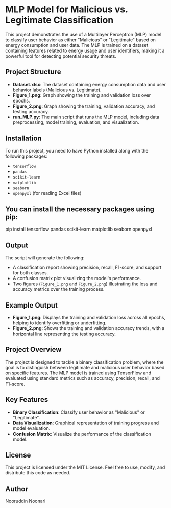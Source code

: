 # MLP Model for Malicious vs. Legitimate Classification

This project demonstrates the use of a Multilayer Perceptron (MLP) model to classify user behavior as either "Malicious" or "Legitimate" based on energy consumption and user data. The MLP is trained on a dataset containing features related to energy usage and user identifiers, making it a powerful tool for detecting potential security threats.

## Project Structure

- **Dataset.xlsx**: The dataset containing energy consumption data and user behavior labels (Malicious vs. Legitimate).
- **Figure_1.png**: Graph showing the training and validation loss over epochs.
- **Figure_2.png**: Graph showing the training, validation accuracy, and testing accuracy.
- **run_MLP.py**: The main script that runs the MLP model, including data preprocessing, model training, evaluation, and visualization.

## Installation

To run this project, you need to have Python installed along with the following packages:

- `tensorflow`
- `pandas`
- `scikit-learn`
- `matplotlib`
- `seaborn`
- `openpyxl` (for reading Excel files)

## You can install the necessary packages using pip:
pip install tensorflow pandas scikit-learn matplotlib seaborn openpyxl

## Output

The script will generate the following:

- A classification report showing precision, recall, F1-score, and support for both classes.
- A confusion matrix plot visualizing the model's performance.
- Two figures (`Figure_1.png` and `Figure_2.png`) illustrating the loss and accuracy metrics over the training process.

## Example Output

- **Figure_1.png**: Displays the training and validation loss across all epochs, helping to identify overfitting or underfitting.
- **Figure_2.png**: Shows the training and validation accuracy trends, with a horizontal line representing the testing accuracy.

## Project Overview

The project is designed to tackle a binary classification problem, where the goal is to distinguish between legitimate and malicious user behavior based on specific features. The MLP model is trained using TensorFlow and evaluated using standard metrics such as accuracy, precision, recall, and F1-score.

## Key Features

- **Binary Classification**: Classify user behavior as "Malicious" or "Legitimate".
- **Data Visualization**: Graphical representation of training progress and model evaluation.
- **Confusion Matrix**: Visualize the performance of the classification model.

## License

This project is licensed under the MIT License. Feel free to use, modify, and distribute this code as needed.

## Author

Nooruddin Noonari

